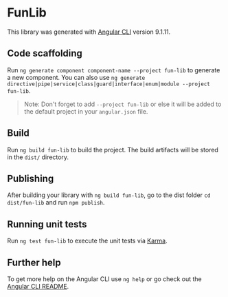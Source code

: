 # FunLib

This library was generated with [Angular CLI](https://github.com/angular/angular-cli) version 9.1.11.

## Code scaffolding

Run `ng generate component component-name --project fun-lib` to generate a new component. You can also use `ng generate directive|pipe|service|class|guard|interface|enum|module --project fun-lib`.
> Note: Don't forget to add `--project fun-lib` or else it will be added to the default project in your `angular.json` file. 

## Build

Run `ng build fun-lib` to build the project. The build artifacts will be stored in the `dist/` directory.

## Publishing

After building your library with `ng build fun-lib`, go to the dist folder `cd dist/fun-lib` and run `npm publish`.

## Running unit tests

Run `ng test fun-lib` to execute the unit tests via [Karma](https://karma-runner.github.io).

## Further help

To get more help on the Angular CLI use `ng help` or go check out the [Angular CLI README](https://github.com/angular/angular-cli/blob/master/README.md).
